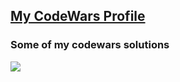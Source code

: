 ## [ My CodeWars Profile](https://www.codewars.com/users/yuriy8888)
### Some of my codewars solutions

![](https://www.codewars.com/users/yuriy8888/badges/large)

